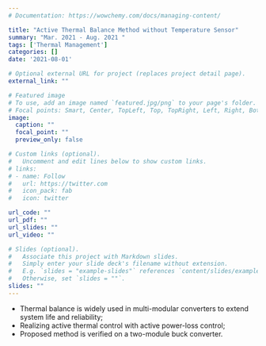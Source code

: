 ```yaml
---
# Documentation: https://wowchemy.com/docs/managing-content/

title: "Active Thermal Balance Method without Temperature Sensor"
summary: "Mar. 2021 - Aug. 2021 "
tags: ['Thermal Management']
categories: []
date: '2021-08-01'

# Optional external URL for project (replaces project detail page).
external_link: ""

# Featured image
# To use, add an image named `featured.jpg/png` to your page's folder.
# Focal points: Smart, Center, TopLeft, Top, TopRight, Left, Right, BottomLeft, Bottom, BottomRight.
image:
  caption: ""
  focal_point: ""
  preview_only: false

# Custom links (optional).
#   Uncomment and edit lines below to show custom links.
# links:
# - name: Follow
#   url: https://twitter.com
#   icon_pack: fab
#   icon: twitter

url_code: ""
url_pdf: ""
url_slides: ""
url_video: ""

# Slides (optional).
#   Associate this project with Markdown slides.
#   Simply enter your slide deck's filename without extension.
#   E.g. `slides = "example-slides"` references `content/slides/example-slides.md`.
#   Otherwise, set `slides = ""`.
slides: ""
---
```


- Thermal balance is widely used in multi-modular converters to extend system life and reliability;
- Realizing active thermal control with active power-loss control;
- Proposed method is verified on a two-module buck converter.
